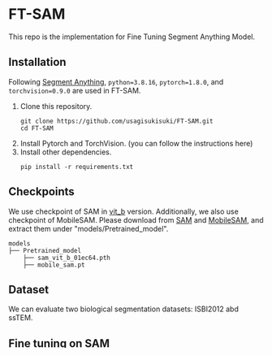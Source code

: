# FT-SAM
This repo is the implementation for Fine Tuning Segment Anything Model.

## Installation
Following [Segment Anything](https://github.com/facebookresearch/segment-anything), `python=3.8.16`, `pytorch=1.8.0`, and `torchvision=0.9.0` are used in FT-SAM.
1. Clone this repository.
   ```
   git clone https://github.com/usagisukisuki/FT-SAM.git
   cd FT-SAM
   ```
2. Install Pytorch and TorchVision. (you can follow the instructions here)
3. Install other dependencies.
   ```
   pip install -r requirements.txt
   ```

## Checkpoints
We use checkpoint of SAM in [vit_b](https://github.com/facebookresearch/segment-anything) version.
Additionally, we also use checkpoint of MobileSAM.
Please download from [SAM](https://github.com/facebookresearch/segment-anything) and [MobileSAM](https://github.com/ChaoningZhang/MobileSAM), and extract them under "models/Pretrained_model".
```
models
├── Pretrained_model
    ├── sam_vit_b_01ec64.pth
    ├── mobile_sam.pt
```

## Dataset
We can evaluate two biological segmentation datasets: ISBI2012 abd ssTEM.

## Fine tuning on SAM

### Binary segmentation (ISBI2012)
If you prepared the dataset, you can directly run the following code to train the model.

### Multi-class segmentation (ssTEM)
If you prepared the dataset, you can directly run the following code to train the model.

## Fine tuning on SAM with RoLA

## Fine tuning on SAM with ConvRoLA

## Fine tuning on SAM with AdaptFormer

## Fine tuning on SAM with AdaptFormer

## Fine tuning on MobileSAM

## Fine tuning on MobileSAM with AdaptFormer

## Fine tuning on SAMUS


## Testing



